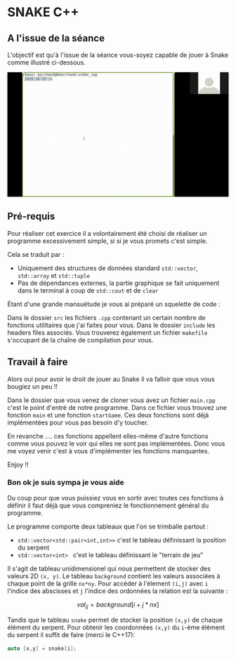 # SNAKE C++

## A l'issue de la séance 

L'objectif est qu'à l'issue de la séance vous-soyez capable de jouer à Snake comme illustré ci-dessous. 

![The snake demo](./output.gif)

## Pré-requis 

Pour réaliser cet exercice il a volontairement été choisi de réaliser un programme excessivement simple, si si je vous promets c'est simple. 

Cela se traduit par : 

* Uniquement des structures de données standard `std::vector`, `std::array` et `std::tuple`
* Pas de dépendances externes, la partie graphique se fait uniquement dans le terminal à coup de `std::cout` et de `clear`

Étant d'une grande mansuétude je vous ai préparé un squelette de code : 

Dans le dossier `src` les fichiers `.cpp` contenant un certain nombre de fonctions utilitaires que j'ai faites pour vous. Dans le dossier `include` les headers files associés. Vous trouverez également un fichier `makefile` s'occupant de la chaîne de compilation pour vous. 

## Travail à faire 

Alors oui pour avoir le droit de jouer au Snake il va falloir que vous vous bougiez un peu !! 

Dans le dossier que vous venez de cloner vous avez un fichier `main.cpp` c'est le point d'entré de notre programme. Dans ce fichier vous trouvez une fonction `main` et une fonction `startGame`. Ces deux fonctions sont déjà implémentées pour vous pas besoin d'y toucher. 

En revanche .... ces fonctions appellent elles-même d'autre fonctions comme vous pouvez le voir qui elles ne sont pas implémentées. Donc vous me voyez venir c'est à vous d'implémenter les fonctions manquantes. 

Enjoy !! 


### Bon ok je suis sympa je vous aide 

Du coup pour que vous puissiez vous en sortir avec toutes ces fonctions à définir il faut déjà que vous compreniez le fonctionnement général du programme. 

Le programme comporte deux tableaux que l'on se trimballe partout : 
* `std::vector<std::pair<int,int>>` c'est le tableau définissant la position du serpent
* `std::vector<int> ` c'est le tableau définissant le "terrain de jeu"

Il s'agit de tableau unidimensionel qui nous permettent de stocker des valeurs 2D `(x, y)`. 
Le tableau `background` contient les valeurs associées à chaque point de la grille `nx*ny`. Pour accéder à l'élement `(i,j)` avec `i` l'indice des abscisses et `j` l'indice des ordonnées la relation est la suivante : 

$$val_{ij} = background[ i + j*nx ]$$

Tandis que le tableau `snake` permet de stocker la position `(x,y)` de chaque élément du serpent. Pour obtenir les coordonnées `(x,y)` du `i`-ème élément du serpent il suffit de faire (merci le C++17): 

```c++
auto [x,y] = snake[i];
```






